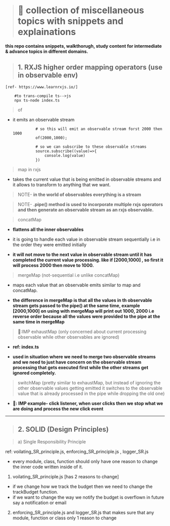 > # 🎁 collection of miscellaneous topics with snippets and explainations

**this repo contains snippets, walkthorugh, study content for intermediate & advance topics in different domains.**

> ## 1. RXJS higher order mapping operators (use in observable env)

    [ref- https://www.learnrxjs.io/]

        #to trans-compile ts-->js
        npx ts-node index.ts

> of

- it emits an observable stream

                # so this will emit an observable stream forst 2000 then 1000
                of(2000,1000);

                # so we can subscribe to these observable streams
                source.subscribe((value)=>{
                    console.log(value)
                })

> map in rxjs

- takes the current value that is being emitted in observable streams and it allows to transform to anything that we want.

> NOTE- **in the world of observables everything is a stream**

> NOTE- **.pipe() method is used to incorporate multiple rxjs operators and then generate an observable stream as an rxjs observable.**

> concatMap

- **flattens all the inner observables**
- it is going to handle each value in observable stream sequentially i.e in the order they were emitted initially

- **it will not move to the next value in observable stream until it has completed the current value processing. like if [2000,1000] , so first it will process 2000 then move to 1000.**

> mergeMap (not-sequential i.e unlike concatMap)

- maps each value that an observable emits similar to map and concatMap.

- **the difference in mergeMap is that all the values in th observable stream gets passed to the pipe() at the same time, example [2000,1000] on using with mergeMap will print out 1000, 2000 i.e reverse order because all the values were provided to the pipe at the same time in mergeMap**

> 📝:IMP exhaustMap (only concerned about current processing observable while other observables are ignored)

- **ref: index.ts**

- **used in situation where we need to merge two observable streams and we need to just have concern on the observable stream processing that gets executed first while the other streams get ignored completely.**

> switchMap (pretty similar to exhaustMap, but instead of ignoring the other observable values getting emitted it switches to the observable value that is already processed in the pipe while dropping the old one)

- **📝: IMP example- click listener, when user clicks then we stop what we are doing and process the new click event**

---

> ## 2. SOLID (Design Principles)

> a) Single Responsibility Principle

ref: voilating_SR_principle.js, enforcing_SR_principle.js , logger_SR.js

- every module, class, function should only have one reason to change the inner code written inside of it.

1. voilating_SR_principle.js [has 2 reasons to change]

- if we change how we track the budget then we need to change the trackBudget function.
- if we want to change the way we notify the budget is overflown in future say a notification or email

2. enforcing_SR_principle.js and logger_SR.js that makes sure that any module, function or class only 1 reason to change
